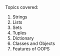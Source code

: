 Topics covered:
1. Strings
2. Lists
3. Sets
4. Tuples
5. Dictionary
6. Classes and Objects
7. Features of OOPS

